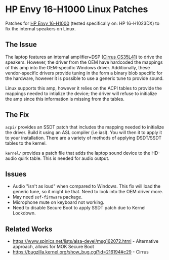 # HP Envy 16-H1000 Linux Patches

Patches for [HP Envy 16-H1000](https://support.hp.com/us-en/product/hp-envy-16-inch-laptop-pc-16-h1000/2101525785) (tested specifically on: HP 16-H1023DX) to fix the internal speakers on Linux.

## The Issue

The laptop features an internal amplifier+DSP ([Cirrus CS35L41](https://www.cirrus.com/products/cs35l41/)) to drive the speakers. However, the driver from the OEM have hardcoded the mappings of this amp into the OEM-specific Windows driver. Additionally, these vendor-specific drivers provide tuning in the form a binary blob specific for the hardware, however it is possible to use a generic tune to provide sound. 

Linux supports this amp, however it relies on the ACPI tables to provide the mappings needed to intialize the device; the driver will refuse to initialize the amp since this information is missing from the tables.

## The Fix

`acpi/` provides an SSDT patch that includes the mapping needed to initialize the driver. Build it using an ASL compiler (i.e iasl). You will then it to apply it to your installation. There are a variety of methods of applying DSDT/SSDT tables to the kernel.

`kernel/` provides a patch file that adds the laptop sound device to the HD-audio quirk table. This is needed for audio output.

## Issues

* Audio "isn't as loud" when compared to Windows. This fix will load the generic tune, so it might be that. Need to look into the OEM driver more.
* May need `sof-firmware` package.
* Microphone mute on keyboard not working.
* Need to disable Secure Boot to apply SSDT patch due to Kernel Lockdown.

## Related Works

* https://www.spinics.net/lists/alsa-devel/msg162072.html - Alternative approach, allows for MOK Secure Boot
* https://bugzilla.kernel.org/show_bug.cgi?id=216194#c29 - Cirrus
